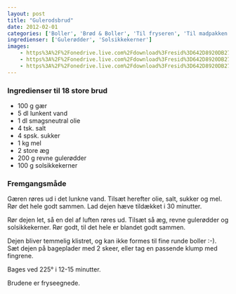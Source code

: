 ```yaml
---
layout: post
title: "Gulerodsbrud"
date: 2012-02-01
categories: ['Boller', 'Brød & Boller', 'Til fryseren', 'Til madpakken']
ingredienser: ['Gulerødder', 'Solsikkekerner']
images:
    - https%3A%2F%2Fonedrive.live.com%2Fdownload%3Fresid%3D642D8920DB2784EE!125812
    - https%3A%2F%2Fonedrive.live.com%2Fdownload%3Fresid%3D642D8920DB2784EE!125813
    - https%3A%2F%2Fonedrive.live.com%2Fdownload%3Fresid%3D642D8920DB2784EE!125816
---
```

### Ingredienser til 18 store brud
-   100 g gær
-   5 dl lunkent vand
-   1 dl smagsneutral olie
-   4 tsk. salt
-   4 spsk. sukker
-   1 kg mel
-   2 store æg
-   200 g revne gulerødder
-   100 g solsikkekerner

### Fremgangsmåde
Gæren røres ud i det lunkne vand. Tilsæt herefter olie, salt, sukker og mel. Rør det hele godt sammen. Lad dejen hæve tildækket i 30 minutter.

Rør dejen let, så en del af luften røres ud. Tilsæt så æg, revne gulerødder og solsikkekerner. Rør godt, til det hele er blandet godt sammen.

Dejen bliver temmelig klistret, og kan ikke formes til fine runde boller :-). Sæt dejen på bageplader med 2 skeer, eller tag en passende klump med fingrene.

Bages ved 225&deg; i 12-15 minutter.

Brudene er fryseegnede.
